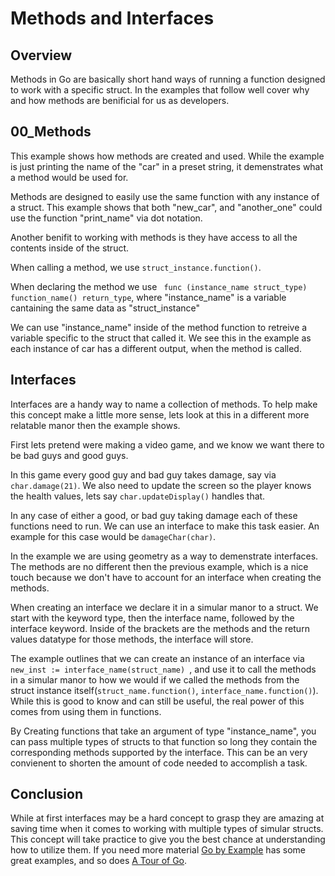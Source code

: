 # Methods and Interfaces

## Overview

Methods in Go are basically short hand ways of running a function designed to work with a specific struct. In the examples that follow well cover why and how methods are benificial for us as developers.

## 00_Methods

This example shows how methods are created and used. While the example is just printing the name of the "car" in a preset string, it demenstrates what a method would be used for.

Methods are designed to easily use the same function with any instance of a struct. This example shows that both "new_car", and "another_one" could use the function "print_name" via dot notation.

Another benifit to working with methods is they have access to all the contents inside of the struct. 

When calling a method, we use ```struct_instance.function()```.

When declaring the method we use ``` func (instance_name struct_type) function_name() return_type```, where "instance_name" is a variable cantaining the same data as "struct_instance"

We can use "instance_name" inside of the method function to retreive a variable specific to the struct that called it. We see this in the example as each instance of car has a different output, when the method is called. 

## Interfaces

Interfaces are a handy way to name a collection of methods. To help make this concept make a little more sense, lets look at this in a different more relatable manor then the example shows. 

First lets pretend were making a video game, and we know we want there to be bad guys and good guys.

In this game every good guy and bad guy takes damage, say via ``` char.damage(21) ```. We also need to update the screen so the player knows the health values, lets say ``` char.updateDisplay() ``` handles that.

In any case of either a good, or bad guy taking damage each of these functions need to run. We can use an interface to make this task easier. An example for this case would be ``` damageChar(char) ```.

In the example we are using geometry as a way to demenstrate interfaces. The methods are no different then the previous example, which is a nice touch because we don't have to account for an interface when creating the methods.

When creating an interface we declare it in a simular manor to a struct. We start with the keyword type, then the interface name, followed by the interface keyword. Inside of the brackets are the methods and the return values datatype for those methods, the interface will store.

The example outlines that we can create an instance of an interface via ```new_inst := interface_name(struct_name) ```, and use it to call the methods in a simular manor to how we would if we called the methods from the struct instance itself(``` struct_name.function() ```, ``` interface_name.function() ```). While this is good to know and can still be useful, the real power of this comes from using them in functions.

By Creating functions that take an argument of type "instance_name", you can pass multiple types of structs to that function so long they contain the corresponding methods supported by the interface. This can be an very convienent to shorten the amount of code needed to accomplish a task.

## Conclusion

While at first interfaces may be a hard concept to grasp they are amazing at saving time when it comes to working with multiple types of simular structs. This concept will take practice to give you the best chance at understanding how to utilize them. If you need more material [Go by Example](https://gobyexample.com/interfaces) has some great examples, and so does [A Tour of Go](https://tour.golang.org/methods/1).